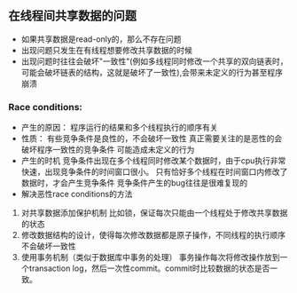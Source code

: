 
## 在线程间共享数据的问题
- 如果共享数据是read-only的，那么不存在问题
- 出现问题只发生在有线程想要修改共享数据的时候
- 出现问题时往往会破坏"一致性"(例如多线程同时修改一个共享的双向链表时，可能会破坏链表的结构，这就是破坏了一致性),会带来未定义的行为甚至程序崩溃
### Race conditions:
- 产生的原因：
	程序运行的结果和多个线程执行的顺序有关
- 性质：
	有些竞争条件是良性的，不会破坏一致性
	真正需要关注的是恶性的会破坏程序一致性的竞争条件
	可能造成未定义的行为
- 产生的时机
	竞争条件出现在多个线程同时修改某个数据时，由于cpu执行非常快速，出现竞争条件的时间窗口很小。
	只有恰好多个线程在时间窗口内修改了数据时，才会产生竞争条件
	竞争条件产生的bug往往是很难复现的
- 解决恶性race conditions的方法
 1. 对共享数据添加保护机制
	 比如锁，保证每次只能由一个线程处于修改共享数据的状态
 2. 修改数据结构的设计，使得每次修改数据都是原子操作，不同线程的执行顺序不会破坏一致性
 3. 使用事务机制（类似于数据库中事务的处理）
	 事务操作每次将修改操作放到一个transaction log，然后一次性commit。commit时比较数据的状态是否一致。
